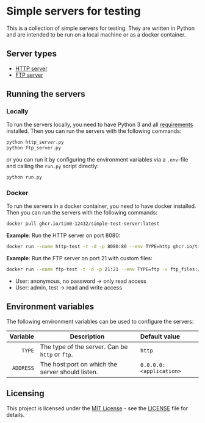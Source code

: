 # Simple servers for testing

This is a collection of simple servers for testing. They are written in Python and are intended to be run on a local machine or as a docker container.

## Server types

- [HTTP server](./http_server.py)
- [FTP server](./ftp_server.py)

## Running the servers

### Locally

To run the servers locally, you need to have Python 3 and all [requirements](./requirements.txt) installed. Then you can run the servers with the following commands:

```bash
python http_server.py
python ftp_server.py
```

or you can run it by configuring the environment variables via a `.env`-file and calling the `run.py` script directly:

```bash
python run.py
```

### Docker

To run the servers in a docker container, you need to have docker installed. Then you can run the servers with the following commands:

```bash
docker pull ghcr.io/tim0-12432/simple-test-server:latest
```

**Example**: Run the HTTP server on port 8080:

```bash
docker run --name http-test -t -d -p 8080:80 --env TYPE=http ghcr.io/tim0-12432/simple-test-server:latest
```

**Example**: Run the FTP server on port 21 with custom files:

```bash
docker run --name ftp-test -t -d -p 21:21 --env TYPE=ftp -v ftp_files:/app/ftp-files ghcr.io/tim0-12432/simple-test-server:latest
```

- User: anonymous, no password -> only read access
- User: admin, test -> read and write access

## Environment variables

The following environment variables can be used to configure the servers:

|   Variable | Description | Default value |
| ---------: | ----------- | :------------ |
|     `TYPE` | The type of the server. Can be `http` or `ftp`. | `http` |
|  `ADDRESS` | The host:port on which the server should listen. | `0.0.0.0:<application>` |

## Licensing

This project is licensed under the [MIT License](https://en.wikipedia.org/wiki/MIT_License) - see the [LICENSE](./LICENSE.md) file for details.
